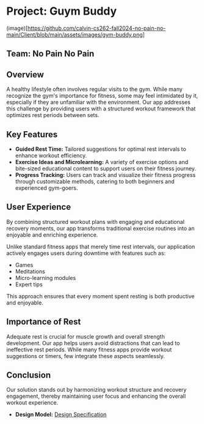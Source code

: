 # Project: Guym Buddy 
(image)[https://github.com/calvin-cs262-fall2024-no-pain-no-main/Client/blob/main/assets/images/gym-buddy.png]
## Team: No Pain No Pain 

## Overview

A healthy lifestyle often involves regular visits to the gym. While many recognize the gym's importance for fitness, some may feel intimidated by it, especially if they are unfamiliar with the environment. Our app addresses this challenge by providing users with a structured workout framework that optimizes rest periods between sets.

## Key Features

- **Guided Rest Time:** Tailored suggestions for optimal rest intervals to enhance workout efficiency.
- **Exercise Ideas and Microlearning:** A variety of exercise options and bite-sized educational content to support users on their fitness journey.
- **Progress Tracking:** Users can track and visualize their fitness progress through customizable methods, catering to both beginners and experienced gym-goers.

## User Experience

By combining structured workout plans with engaging and educational recovery moments, our app transforms traditional exercise routines into an enjoyable and enriching experience. 

Unlike standard fitness apps that merely time rest intervals, our application actively engages users during downtime with features such as:
- Games
- Meditations
- Micro-learning modules
- Expert tips

This approach ensures that every moment spent resting is both productive and enjoyable.

## Importance of Rest

Adequate rest is crucial for muscle growth and overall strength development. Our app helps users avoid distractions that can lead to ineffective rest periods. While many fitness apps provide workout suggestions or timers, few integrate these aspects seamlessly. 

## Conclusion

Our solution stands out by harmonizing workout structure and recovery engagement, thereby maintaining user focus and enhancing the overall workout experience.

- **Design Model:** [Design Specification](https://github.com/calvin-cs262-fall2024-no-pain-no-main/Project/blob/davidkim/images/UI-Model.jpg)
